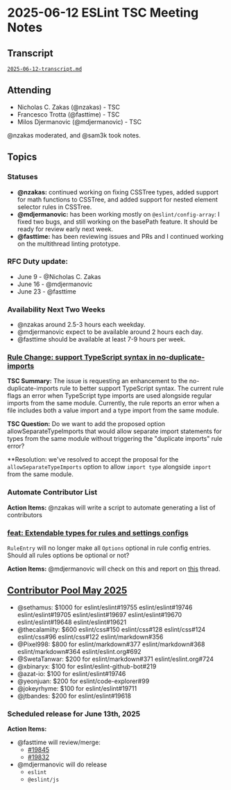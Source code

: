 # 2025-06-12 ESLint TSC Meeting Notes

## Transcript

[`2025-06-12-transcript.md`](2025-06-12-transcript.md)

## Attending

- Nicholas C. Zakas (@nzakas) - TSC
- Francesco Trotta (@fasttime) - TSC
- Milos Djermanovic (@mdjermanovic) - TSC

@nzakas moderated, and @sam3k took notes.

## Topics

### Statuses

* **@nzakas:** continued working on fixing CSSTree types, added support for math functions to CSSTree, and added support for nested element selector rules in CSSTree.
* **@mdjermanovic:** has been working mostly on `@eslint/config-array`: I fixed two bugs, and still working on the basePath feature. It should be ready for review early next week.
* **@fasttime:** has been reviewing issues and PRs and I continued working on the multithread linting prototype.

### RFC Duty update:

* June 9 - @Nicholas C. Zakas
* June 16 - @mdjermanovic
* June 23 - @fasttime

### Availability Next Two Weeks
* @nzakas around 2.5-3 hours each weekday.
* @mdjermanovic expect to be available around 2 hours each day.
* @fasttime should be available at least 7-9 hours per week.

### [Rule Change: support TypeScript syntax in no-duplicate-imports](https://github.com/eslint/eslint/issues/19834)

**TSC Summary:** The issue is requesting an enhancement to the no-duplicate-imports rule to better support TypeScript syntax. The current rule flags an error when TypeScript type imports are used alongside regular imports from the same module. Currently, the rule reports an error when a file includes both a value import and a type import from the same module.

**TSC Question:** Do we want to add the proposed option allowSeparateTypeImports that would allow separate import statements for types from the same module without triggering the "duplicate imports" rule error?

**Resolution: we've resolved to accept the proposal for the `allowSeparateTypeImports` option to allow `import type` alongside `import` from the same module.

### Automate Contributor List

**Action Items:** @nzakas will write a script to automate generating a list of contributors

### [feat: Extendable types for rules and settings configs](https://github.com/eslint/eslint/pull/19843)

`RuleEntry` will no longer make all `Options` optional in rule config entries. Should all rules options be optional or not?

**Action Items:** @mdjermanovic will check on this and report on [this](https://github.com/eslint/eslint/pull/19843#discussion_r2142999877) thread.

## [Contributor Pool May 2025](https://github.com/issues?q=org%3Aeslint%20label%3A"contributor%20pool"%20merged%3A2025-05-01..2025-05-31)

- @sethamus: $1000 for eslint/eslint#19755 eslint/eslint#19746 eslint/eslint#19705 eslint/eslint#19697 eslint/eslint#19670 eslint/eslint#19648 eslint/eslint#19621
- @thecalamiity: $600 eslint/css#150 eslint/css#128 eslint/css#124 eslint/css#96 eslint/css#122 eslint/markdown#356
- @Pixel998: $800 for eslint/markdown#377 eslint/markdown#368 eslint/markdown#364 eslint/eslint.org#692
- @SwetaTanwar: $200 for eslint/markdown#371 eslint/eslint.org#724
- @xbinaryx: $100 for eslint/eslint-github-bot#219
- @azat-io: $100 for eslint/eslint#19746
- @yeonjuan: $200 for eslint/code-explorer#99
- @jokeyrhyme: $100 for eslint/eslint#19711
- @jtbandes: $200 for eslint/eslint#19618

### Scheduled release for June 13th, 2025

**Action Items:**

- @fasttime will review/merge:
    - [#19845](https://github.com/eslint/eslint/pull/19845)
    - [#19832](https://github.com/eslint/eslint/pull/19832)
- @mdjermanovic will do release
    - `eslint`
    - `@eslint/js`
